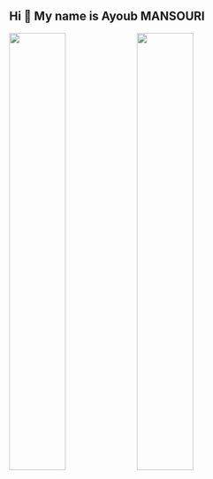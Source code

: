 ## Hi 👋 My name is Ayoub MANSOURI

<!--
**ayoub-mansouri4/ayoub-mansouri4** is a ✨ _special_ ✨ repository because its `README.md` (this file) appears on your GitHub profile.

--!>
<img src="https://github-readme-stats.vercel.app/api?username=ayoub-mansouri4&theme=dark&show_icons=true" width="45%" />
<img src="https://github-readme-stats.vercel.app/api/top-langs/?username=ayoub-mansouri4&layout=compact" width="45%" />










